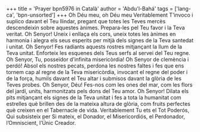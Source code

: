 +++
title = 'Prayer bpn5976 in Català'
author = 'Abdu'l-Bahá'
tags = ['lang-ca', 'bpn-unsorted']
+++
Oh Déu meu, oh Déu meu Veritablement T’invoco i suplico davant el Teu llindar, pregant que totes les Teves mercès descendeixin sobre aquestes ànimes. Prepara-les pel Teu favor i la Teva veritat.
Oh Senyor! Uneix i enllaça els cors, uneix totes les ànimes en harmonia i alegra els seus esperits per mitjà dels signes de la Teva santedat i unitat. Oh Senyor! Fes radiants aquests rostres mitjançant la llum de la Teva unitat. Enforteix les esquenes dels Teus serfs al servei del Teu regne.
Oh Senyor, Tu, posseïdor d’infinita misericòrdia! Oh Senyor de clemència i perdó! Absol els nostres pecats, perdona les nostres faltes i fes que ens tornem cap al regne de la Teva misericòrdia, invocant el regne del poder i de la força, humils davant el Teu altar i submisos davant la glòria de les Teves probes.
Oh Senyor, Déu! Fes-nos com les ones del mar, com les flors del jardí, units, harmonitzats pels dons del Teu amor. Oh Senyor! Dilata els pits mitjançant els signes de la Teva unitat i fes a tota la humanitat com estrelles què brillen des de la mateixa altura de glòria, com fruits perfectes què creixen en el Tabernacle de vida.
Veritablement Tu ets el Tot Poderós, Qui subsisteix per Si mateix, el Donador, el Misericordiós, el Perdonador, l’Omniscient, l’Únic Creador.
